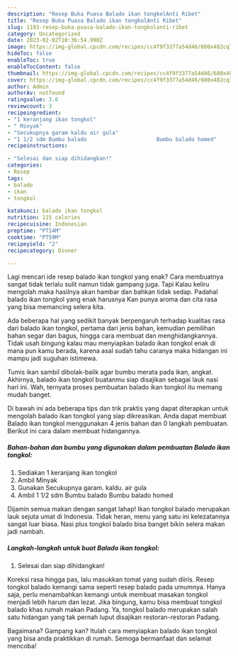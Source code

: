```yaml
---
description: "Resep Buka Puasa Balado ikan tongkolAnti Ribet"
title: "Resep Buka Puasa Balado ikan tongkolAnti Ribet"
slug: 1193-resep-buka-puasa-balado-ikan-tongkolanti-ribet
category: Uncategorized
date: 2023-02-02T10:36:54.990Z
image: https://img-global.cpcdn.com/recipes/cc4f9f3377a54d46/680x482cq70/balado-ikan-tongkol-foto-resep-utama.jpg
hideToc: false
enableToc: true
enableTocContent: false
thumbnail: https://img-global.cpcdn.com/recipes/cc4f9f3377a54d46/680x482cq70/balado-ikan-tongkol-foto-resep-utama.jpg
cover: https://img-global.cpcdn.com/recipes/cc4f9f3377a54d46/680x482cq70/balado-ikan-tongkol-foto-resep-utama.jpg
author: Admin
authorAv: notfound
ratingvalue: 3.6
reviewcount: 3
recipeingredient:
- "1 keranjang ikan tongkol"
- " Minyak"
- "Secukupnya garam kaldu air gula"
- "1 1/2 sdm Bumbu balado                      Bumbu balado homed"
recipeinstructions:

- "Selesai dan siap dihidangkan!"
categories:
- Resep
tags:
- balado
- ikan
- tongkol

katakunci: balado ikan tongkol 
nutrition: 115 calories
recipecuisine: Indonesian
preptime: "PT14M"
cooktime: "PT59M"
recipeyield: "2"
recipecategory: Dinner

---
```



Lagi mencari ide resep balado ikan tongkol yang enak? Cara membuatnya sangat tidak terlalu sulit namun tidak gampang juga. Tapi Kalau keliru mengolah maka hasilnya akan hambar dan bahkan tidak sedap. Padahal balado ikan tongkol yang enak harusnya Kan punya aroma dan cita rasa yang bisa memancing selera kita.


Ada beberapa hal yang sedikit banyak berpengaruh terhadap kualitas rasa dari balado ikan tongkol, pertama dari jenis bahan, kemudian pemilihan bahan segar dan bagus, hingga cara membuat dan menghidangkannya. Tidak usah bingung kalau mau menyiapkan balado ikan tongkol enak di mana pun kamu berada, karena asal sudah tahu caranya maka hidangan ini mampu jadi suguhan istimewa.

Tumis ikan sambil dibolak-balik agar bumbu merata pada ikan, angkat. Akhirnya, balado ikan tongkol buatanmu siap disajikan sebagai lauk nasi hari ini. Wah, ternyata proses pembuatan balado ikan tongkol itu memang mudah banget.


Di bawah ini ada beberapa tips dan trik praktis yang dapat diterapkan untuk mengolah balado ikan tongkol yang siap dikreasikan. Anda dapat membuat Balado ikan tongkol menggunakan 4 jenis bahan dan 0 langkah pembuatan. Berikut ini cara dalam membuat hidangannya.

<!--inarticleads1-->

##### Bahan-bahan dan bumbu yang digunakan dalam pembuatan Balado ikan tongkol:

1. Sediakan 1 keranjang ikan tongkol
1. Ambil  Minyak
1. Gunakan Secukupnya garam. kaldu. air gula
1. Ambil 1 1/2 sdm Bumbu balado                      Bumbu balado homed


Dijamin semua makan dengan sangat lahap! Ikan tongkol balado merupakan lauk sejuta umat di Indonesia. Tidak heran, menu yang satu ini kelezatannya sangat luar biasa. Nasi plus tongkol balado bisa banget bikin selera makan jadi nambah. 

<!--inarticleads2-->

##### Langkah-langkah untuk buat Balado ikan tongkol:


1. Selesai dan siap dihidangkan!

Koreksi rasa hingga pas, lalu masukkan tomat yang sudah diiris. Resep tongkol balado kemangi sama seperti resep balado pada umumnya. Hanya saja, perlu menambahkan kemangi untuk membuat masakan tongkol menjadi lebih harum dan lezat. Jika bingung, kamu bisa membuat tongkol balado khas rumah makan Padang. Ya, tongkol balado merupakan salah satu hidangan yang tak pernah luput disajikan restoran-restoran Padang. 

Bagaimana? Gampang kan? Itulah cara menyiapkan balado ikan tongkol yang bisa anda praktikkan di rumah. Semoga bermanfaat dan selamat mencoba!
